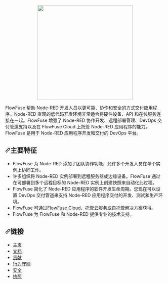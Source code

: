 <div class="Box-sc-g0xbh4-0 bJMeLZ js-snippet-clipboard-copy-unpositioned" data-hpc="true"><article class="markdown-body entry-content container-lg" itemprop="text"><div align="center" dir="auto"> <a href="https://flowfuse.com/" rel="nofollow">
    <img src="https://github.com/flowforge/website/raw/main/src/handbook/images/logos/ff-logo--wordmark--light.png" width="300" height="auto" style="max-width: 100%;">
  </a>
</div>
<p dir="auto"><font style="vertical-align: inherit;"><font style="vertical-align: inherit;">FlowFuse 帮助 Node-RED 开发人员以更可靠、协作和安全的方式交付应用程序。</font><font style="vertical-align: inherit;">Node-RED 直观的低代码开发环境非常适合将硬件设备、API 和在线服务连接在一起。</font><font style="vertical-align: inherit;">FlowFuse 增强了 Node-RED 协作开发、远程部署管理、DevOps 交付管道支持以及在 FlowFuse Cloud 上托管 Node-RED 应用程序的能力。</font><font style="vertical-align: inherit;">FlowFuse 是用于 Node-RED 应用程序开发和交付的 DevOps 平台。</font></font></p>
<h2 tabindex="-1" dir="auto"><a id="user-content-key-features" class="anchor" aria-hidden="true" tabindex="-1" href="#key-features"><svg class="octicon octicon-link" viewBox="0 0 16 16" version="1.1" width="16" height="16" aria-hidden="true"><path d="m7.775 3.275 1.25-1.25a3.5 3.5 0 1 1 4.95 4.95l-2.5 2.5a3.5 3.5 0 0 1-4.95 0 .751.751 0 0 1 .018-1.042.751.751 0 0 1 1.042-.018 1.998 1.998 0 0 0 2.83 0l2.5-2.5a2.002 2.002 0 0 0-2.83-2.83l-1.25 1.25a.751.751 0 0 1-1.042-.018.751.751 0 0 1-.018-1.042Zm-4.69 9.64a1.998 1.998 0 0 0 2.83 0l1.25-1.25a.751.751 0 0 1 1.042.018.751.751 0 0 1 .018 1.042l-1.25 1.25a3.5 3.5 0 1 1-4.95-4.95l2.5-2.5a3.5 3.5 0 0 1 4.95 0 .751.751 0 0 1-.018 1.042.751.751 0 0 1-1.042.018 1.998 1.998 0 0 0-2.83 0l-2.5 2.5a1.998 1.998 0 0 0 0 2.83Z"></path></svg></a><font style="vertical-align: inherit;"><font style="vertical-align: inherit;">主要特征</font></font></h2>
<ul dir="auto">
<li><font style="vertical-align: inherit;"><font style="vertical-align: inherit;">FlowFuse 为 Node-RED 添加了团队协作功能，允许多个开发人员在单个实例上协同工作。</font></font></li>
<li><font style="vertical-align: inherit;"><font style="vertical-align: inherit;">许多组织将 Node-RED 实例部署到远程服务器或边缘设备。</font><font style="vertical-align: inherit;">FlowFuse 通过在可部署到多个远程目标的 Node-RED 实例上创建快照来自动化此过程。</font></font></li>
<li><font style="vertical-align: inherit;"><font style="vertical-align: inherit;">FlowFuse 简化了 Node-RED 应用程序的软件开发生命周期。</font><font style="vertical-align: inherit;">您现在可以设置 DevOps 交付管道来支持 Node-RED 应用程序交付的开发、测试和生产环境。</font></font></li>
<li><font style="vertical-align: inherit;"><font style="vertical-align: inherit;">FlowFuse 可通过</font></font><a href="https://app.flowfuse.com/account/create" rel="nofollow"><font style="vertical-align: inherit;"><font style="vertical-align: inherit;">FlowFuse Cloud</font></font></a><font style="vertical-align: inherit;"><font style="vertical-align: inherit;">、托管云服务或自托管解决方案获得。</font></font></li>
<li><font style="vertical-align: inherit;"><font style="vertical-align: inherit;">FlowFuse 为 FlowFuse 和 Node-RED 提供专业的技术支持。</font></font></li>
</ul>
<h2 tabindex="-1" dir="auto"><a id="user-content-links" class="anchor" aria-hidden="true" tabindex="-1" href="#links"><svg class="octicon octicon-link" viewBox="0 0 16 16" version="1.1" width="16" height="16" aria-hidden="true"><path d="m7.775 3.275 1.25-1.25a3.5 3.5 0 1 1 4.95 4.95l-2.5 2.5a3.5 3.5 0 0 1-4.95 0 .751.751 0 0 1 .018-1.042.751.751 0 0 1 1.042-.018 1.998 1.998 0 0 0 2.83 0l2.5-2.5a2.002 2.002 0 0 0-2.83-2.83l-1.25 1.25a.751.751 0 0 1-1.042-.018.751.751 0 0 1-.018-1.042Zm-4.69 9.64a1.998 1.998 0 0 0 2.83 0l1.25-1.25a.751.751 0 0 1 1.042.018.751.751 0 0 1 .018 1.042l-1.25 1.25a3.5 3.5 0 1 1-4.95-4.95l2.5-2.5a3.5 3.5 0 0 1 4.95 0 .751.751 0 0 1-.018 1.042.751.751 0 0 1-1.042.018 1.998 1.998 0 0 0-2.83 0l-2.5 2.5a1.998 1.998 0 0 0 0 2.83Z"></path></svg></a><font style="vertical-align: inherit;"><font style="vertical-align: inherit;">链接</font></font></h2>
<ul dir="auto">
<li><a href="https://flowfuse.com/" rel="nofollow"><font style="vertical-align: inherit;"><font style="vertical-align: inherit;">主页</font></font></a></li>
<li><a href="https://flowfuse.com/docs" rel="nofollow"><font style="vertical-align: inherit;"><font style="vertical-align: inherit;">文档</font></font></a></li>
<li><a href="https://flowfuse.com/docs/contribute/introduction/" rel="nofollow"><font style="vertical-align: inherit;"><font style="vertical-align: inherit;">贡献</font></font></a></li>
<li><a href="https://github.com/FlowFuse/flowfuse/blob/main/CODE_OF_CONDUCT.md"><font style="vertical-align: inherit;"><font style="vertical-align: inherit;">行为守则</font></font></a></li>
<li><a href="https://github.com/FlowFuse/flowfuse/blob/main/SECURITY.md"><font style="vertical-align: inherit;"><font style="vertical-align: inherit;">安全</font></font></a></li>
<li><a href="https://github.com/FlowFuse/flowfuse/blob/main/LICENSE"><font style="vertical-align: inherit;"><font style="vertical-align: inherit;">执照</font></font></a></li>
</ul>
</article></div>
